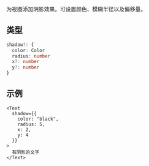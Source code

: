 为视图添加阴影效果。可设置颜色、模糊半径以及偏移量。

## 类型

```ts
shadow?: {
  color: Color
  radius: number
  x?: number
  y?: number
}
```

## 示例

```tsx
<Text
  shadow={{
    color: "black",
    radius: 5,
    x: 2,
    y: 4
  }}
>
  有阴影的文字
</Text>
```
